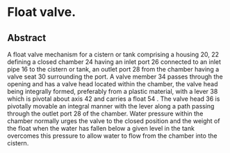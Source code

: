 # Float valve.

## Abstract
A float valve mechanism for a cistern or tank comprising a housing 20, 22 defining a closed chamber 24 having an inlet port 26 connected to an inlet pipe 16 to the cistern or tank, an outlet port 28 from the chamber having a valve seat 30 surrounding the port. A valve member 34 passes through the opening and has a valve head located within the chamber, the valve head being integrally formed, preferably from a plastic material, with a lever 38 which is pivotal about axis 42 and carries a float 54 . The valve head 36 is pivotally movable an integral manner with the lever along a path passing through the outlet port 28 of the chamber. Water pressure within the chamber normally urges the valve to the closed position and the weight of the float when the water has fallen below a given level in the tank overcomes this pressure to allow water to flow from the chamber into the cistern.